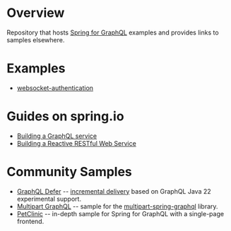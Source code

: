 
# Overview

Repository that hosts [Spring for GraphQL](https://github.com/spring-projects/spring-graphql) examples and provides links to samples elsewhere.

# Examples

- [websocket-authentication](websocket-authentication)

# Guides on spring.io

* [Building a GraphQL service](https://spring.io/guides/gs/graphql-server/)
* [Building a Reactive RESTful Web Service](https://spring.io/guides/gs/reactive-rest-service/)

# Community Samples

- [GraphQL Defer](https://github.com/felipe-gdr/spring-graphql-defer) --
  [incremental delivery](https://github.com/graphql/defer-stream-wg) based on GraphQL Java 22 experimental support. 
- [Multipart GraphQL](https://github.com/nkonev/multipart-graphql-demo) --
  sample for the [multipart-spring-graphql](https://github.com/nkonev/multipart-spring-graphql) library.
- [PetClinic](https://github.com/spring-petclinic/spring-petclinic-graphql) --
  in-depth sample for Spring for GraphQL with a single-page frontend.
